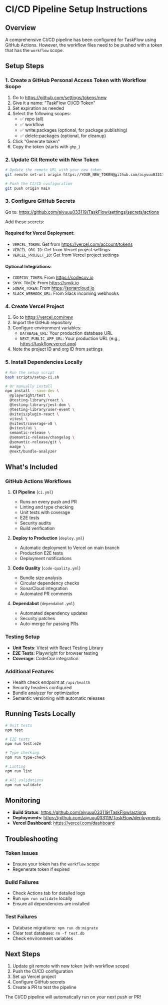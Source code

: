 # CI/CD Pipeline Setup Instructions

## Overview

A comprehensive CI/CD pipeline has been configured for TaskFlow using GitHub Actions. However, the workflow files need to be pushed with a token that has the `workflow` scope.

## Setup Steps

### 1. Create a GitHub Personal Access Token with Workflow Scope

1. Go to https://github.com/settings/tokens/new
2. Give it a name: "TaskFlow CI/CD Token"
3. Set expiration as needed
4. Select the following scopes:
   - ✅ repo (all)
   - ✅ workflow
   - ✅ write:packages (optional, for package publishing)
   - ✅ delete:packages (optional, for cleanup)
5. Click "Generate token"
6. Copy the token (starts with `ghp_`)

### 2. Update Git Remote with New Token

```bash
# Update the remote URL with your new token
git remote set-url origin https://YOUR_NEW_TOKEN@github.com/aiyuuu033119/TaskFlow.git

# Push the CI/CD configuration
git push origin main
```

### 3. Configure GitHub Secrets

Go to: https://github.com/aiyuuu033119/TaskFlow/settings/secrets/actions

Add these secrets:

#### Required for Vercel Deployment:
- `VERCEL_TOKEN`: Get from https://vercel.com/account/tokens
- `VERCEL_ORG_ID`: Get from Vercel project settings
- `VERCEL_PROJECT_ID`: Get from Vercel project settings

#### Optional Integrations:
- `CODECOV_TOKEN`: From https://codecov.io
- `SNYK_TOKEN`: From https://snyk.io
- `SONAR_TOKEN`: From https://sonarcloud.io
- `SLACK_WEBHOOK_URL`: From Slack incoming webhooks

### 4. Create Vercel Project

1. Go to https://vercel.com/new
2. Import the GitHub repository
3. Configure environment variables:
   - `DATABASE_URL`: Your production database URL
   - `NEXT_PUBLIC_APP_URL`: Your production URL (e.g., https://taskflow.vercel.app)
4. Note the project ID and org ID from settings

### 5. Install Dependencies Locally

```bash
# Run the setup script
bash scripts/setup-ci.sh

# Or manually install
npm install --save-dev \
  @playwright/test \
  @testing-library/react \
  @testing-library/jest-dom \
  @testing-library/user-event \
  @vitejs/plugin-react \
  vitest \
  @vitest/coverage-v8 \
  @vitest/ui \
  semantic-release \
  @semantic-release/changelog \
  @semantic-release/git \
  madge \
  @next/bundle-analyzer
```

## What's Included

### GitHub Actions Workflows

1. **CI Pipeline** (`ci.yml`)
   - Runs on every push and PR
   - Linting and type checking
   - Unit tests with coverage
   - E2E tests
   - Security audits
   - Build verification

2. **Deploy to Production** (`deploy.yml`)
   - Automatic deployment to Vercel on main branch
   - Production E2E tests
   - Deployment notifications

3. **Code Quality** (`code-quality.yml`)
   - Bundle size analysis
   - Circular dependency checks
   - SonarCloud integration
   - Automated PR comments

4. **Dependabot** (`dependabot.yml`)
   - Automated dependency updates
   - Security patches
   - Auto-merge for passing PRs

### Testing Setup

- **Unit Tests**: Vitest with React Testing Library
- **E2E Tests**: Playwright for browser testing
- **Coverage**: CodeCov integration

### Additional Features

- Health check endpoint at `/api/health`
- Security headers configured
- Bundle analyzer for optimization
- Semantic versioning with automatic releases

## Running Tests Locally

```bash
# Unit tests
npm test

# E2E tests
npm run test:e2e

# Type checking
npm run type-check

# Linting
npm run lint

# All validations
npm run validate
```

## Monitoring

- **Build Status**: https://github.com/aiyuuu033119/TaskFlow/actions
- **Deployments**: https://github.com/aiyuuu033119/TaskFlow/deployments
- **Vercel Dashboard**: https://vercel.com/dashboard

## Troubleshooting

### Token Issues
- Ensure your token has the `workflow` scope
- Regenerate token if expired

### Build Failures
- Check Actions tab for detailed logs
- Run `npm run validate` locally
- Ensure all dependencies are installed

### Test Failures
- Database migrations: `npm run db:migrate`
- Clear test database: `rm -f test.db`
- Check environment variables

## Next Steps

1. Update git remote with new token (with workflow scope)
2. Push the CI/CD configuration
3. Set up Vercel project
4. Configure GitHub secrets
5. Create a PR to test the pipeline

The CI/CD pipeline will automatically run on your next push or PR!